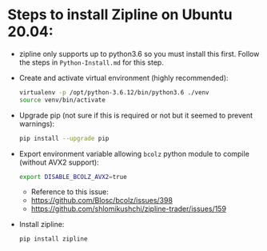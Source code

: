 # Steps to install Zipline on Ubuntu 20.04:

* zipline only supports up to python3.6 so you must install this first. Follow the steps in `Python-Install.md` for this step.

* Create and activate virtual environment (highly recommended):

  ```bash
  virtualenv -p /opt/python-3.6.12/bin/python3.6 ./venv
  source venv/bin/activate
  ```

* Upgrade pip (not sure if this is required or not but it seemed to prevent warnings):

  ```bash
  pip install --upgrade pip
  ```

* Export environment variable allowing `bcolz` python module to compile (without AVX2 support):

  ```bash
  export DISABLE_BCOLZ_AVX2=true
  ```

  * Reference to this issue:
  * https://github.com/Blosc/bcolz/issues/398
  * https://github.com/shlomikushchi/zipline-trader/issues/159

* Install zipline:

  ```bash
  pip install zipline
  ```

  

